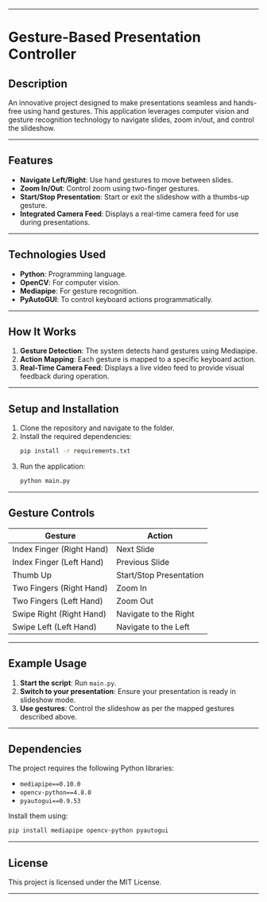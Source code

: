
---

# Gesture-Based Presentation Controller  

## Description  
An innovative project designed to make presentations seamless and hands-free using hand gestures. This application leverages computer vision and gesture recognition technology to navigate slides, zoom in/out, and control the slideshow.

---

## Features  
- **Navigate Left/Right**: Use hand gestures to move between slides.  
- **Zoom In/Out**: Control zoom using two-finger gestures.  
- **Start/Stop Presentation**: Start or exit the slideshow with a thumbs-up gesture.  
- **Integrated Camera Feed**: Displays a real-time camera feed for use during presentations.  

---

## Technologies Used  
- **Python**: Programming language.  
- **OpenCV**: For computer vision.  
- **Mediapipe**: For gesture recognition.  
- **PyAutoGUI**: To control keyboard actions programmatically.  

---

## How It Works  
1. **Gesture Detection**: The system detects hand gestures using Mediapipe.  
2. **Action Mapping**: Each gesture is mapped to a specific keyboard action.  
3. **Real-Time Camera Feed**: Displays a live video feed to provide visual feedback during operation.  

---

## Setup and Installation  

1. Clone the repository and navigate to the folder.  
2. Install the required dependencies:  
   ```bash
   pip install -r requirements.txt
   ```  
3. Run the application:  
   ```bash
   python main.py
   ```  

---

## Gesture Controls  

| Gesture                  | Action                            |
|--------------------------|-----------------------------------|
| Index Finger (Right Hand)| Next Slide                       |
| Index Finger (Left Hand) | Previous Slide                   |
| Thumb Up                 | Start/Stop Presentation          |
| Two Fingers (Right Hand) | Zoom In                          |
| Two Fingers (Left Hand)  | Zoom Out                         |
| Swipe Right (Right Hand) | Navigate to the Right            |
| Swipe Left (Left Hand)   | Navigate to the Left             |

---

## Example Usage  

1. **Start the script**: Run `main.py`.  
2. **Switch to your presentation**: Ensure your presentation is ready in slideshow mode.  
3. **Use gestures**: Control the slideshow as per the mapped gestures described above.  

---

## Dependencies  

The project requires the following Python libraries:  
- `mediapipe==0.10.0`  
- `opencv-python==4.8.0`  
- `pyautogui==0.9.53`  

Install them using:  
```bash
pip install mediapipe opencv-python pyautogui
```  

---

## License  

This project is licensed under the MIT License.  

---
